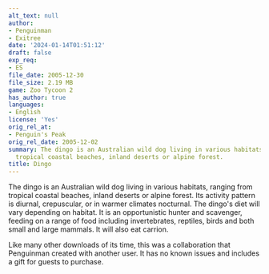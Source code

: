 ```yaml
---
alt_text: null
author:
- Penguinman
- Exitree
date: '2024-01-14T01:51:12'
draft: false
exp_req:
- ES
file_date: 2005-12-30
file_size: 2.19 MB
game: Zoo Tycoon 2
has_author: true
languages:
- English
license: 'Yes'
orig_rel_at:
- Penguin's Peak
orig_rel_date: 2005-12-02
summary: The dingo is an Australian wild dog living in various habitats, ranging from
  tropical coastal beaches, inland deserts or alpine forest.
title: Dingo
---
```

The dingo is an Australian wild dog living in various habitats, ranging from tropical coastal beaches, inland deserts or alpine forest. Its activity pattern is diurnal, crepuscular, or in warmer climates nocturnal. The dingo's diet will vary depending on habitat. It is an opportunistic hunter and scavenger, feeding on a range of food including invertebrates, reptiles, birds and both small and large mammals. It will also eat carrion.

Like many other downloads of its time, this was a collaboration that Penguinman created with another user. It has no known issues and includes a gift for guests to purchase.